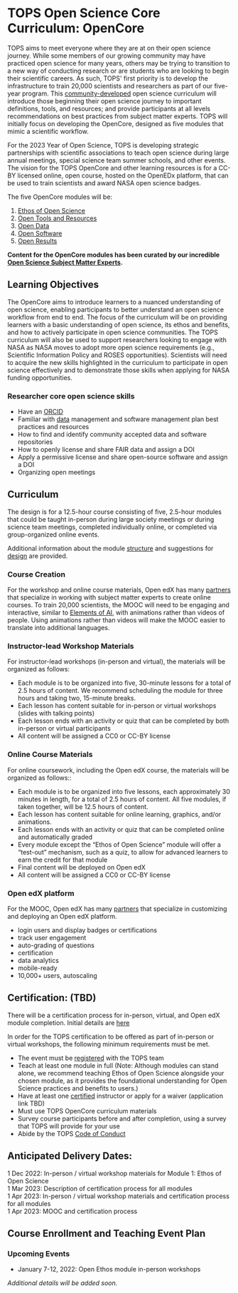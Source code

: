 # TOPS Open Science Core Curriculum: OpenCore

TOPS aims to meet everyone where they are at on their open science journey. While some members of our growing community may have practiced open science for many years, others may be trying to transition to a new way of conducting research or are students who are looking to begin their scientific careers. As such, TOPS' first priority is to develop the infrastructure to train 20,000 scientists and researchers as part of our five-year program. This [community-developed](./OpenCore_leads.md) open science curriculum will introduce those beginning their open science journey to important definitions, tools, and resources; and provide participants at all levels recommendations on best practices from subject matter experts. TOPS will initially focus on developing the OpenCore, designed as five modules that mimic a scientific workflow.  

For the 2023 Year of Open Science, TOPS is developing strategic partnerships with scientific associations to teach open science during large annual meetings, special science team summer schools, and other events. The vision for the TOPS OpenCore and other learning resources is for a CC-BY licensed online, open course, hosted on the OpenEDx platform, that can be used to train scientists and award NASA open science badges. 

The five OpenCore modules will be:
1. [Ethos of Open Science](./modules/open_science_ethos_module.md)
1. [Open Tools and Resources](./modules/open_tools_module.md)
2. [Open Data](./modules/open_data_module.md)
3. [Open Software](./modules/open_software_module.md)
1. [Open Results](./modules/open_results_module.md)

**Content for the OpenCore modules has been curated by our incredible [Open Science Subject Matter Experts](./OpenCore_leads.md).**

## Learning Objectives

The OpenCore aims to introduce learners to a nuanced understanding of open science, enabling participants to better understand an open science workflow from end to end. The focus of the curriculum will be on providing learners with a basic understanding of open science, its ethos and benefits, and how to actively participate in open science communities. The TOPS curriculum will also be used to support researchers looking to engage with NASA as NASA moves to adopt more open science requirements (e.g., Scientific Information Policy and ROSES opportunities). Scientists will need to acquire the new skills highlighted in the curriculum to participate in open science effectively and to demonstrate those skills when applying for NASA funding opportunities.


### Researcher core open science skills 
- Have an [ORCID](https://orcid.org/)
- Familiar with [data](https://science.nasa.gov/researchers/sara/faqs/dmp-faq-roses) management and software management plan best practices and resources
- How to find and identify community accepted data and software repositories
- How to openly license and share FAIR data and assign a DOI  
- Apply a permissive license and share open-source software and assign a DOI
- Organizing open meetings


## Curriculum

The design is for a 12.5-hour course consisting of five, 2.5-hour modules that could be taught in-person during large society meetings or during science team meetings, completed individually online, or completed via group-organized online events. 

Additional information about the module [structure](./OpenCore_structure.md) and suggestions for [design](./course_guidance.md) are provided.

### Course Creation
For the workshop and online course materials, Open edX has many [partners](https://openedx.org/marketplace-all/) that specialize in working with subject matter experts to create online courses. To train 20,000 scientists, the MOOC will need to be engaging and interactive, similar to [Elements of AI](https://www.elementsofai.com/), with animations rather than videos of people. Using animations rather than videos will make the MOOC easier to translate into additional languages.

### Instructor-lead Workshop Materials
For instructor-lead workshops (in-person and virtual), the materials will be organized as follows:
* Each module is to be organized into five, 30-minute lessons for a total of 2.5 hours of content. We recommend scheduling the module for three hours and taking two, 15-minute breaks. 
* Each lesson has content suitable for in-person or virtual workshops (slides with talking points) 
* Each lesson ends with an activity or quiz that can be completed by both in-person or virtual participants
* All content will be assigned a CC0 or CC-BY license

### Online Course Materials
For online coursework, including the Open edX course, the materials will be organized as follows::
* Each module is to be organized into five lessons, each approximately 30 minutes in length, for a total of 2.5 hours of content. All five modules, if taken together, will be 12.5 hours of content. 
* Each lesson has content suitable for online learning, graphics, and/or animations.    
* Each lesson ends with an activity or quiz that can be completed online and automatically graded
* Every module except the “Ethos of Open Science” module will offer a “test-out” mechanism, such as a quiz, to allow for advanced learners to earn the credit for that module
* Final content will be deployed on Open edX
* All content will be assigned a CC0 or CC-BY license

### Open edX platform
For the MOOC, Open edX has many [partners](https://openedx.org/marketplace-all/) that specialize in customizing and deploying an Open edX platform. 
* login users and display badges or certifications
* track user engagement
* auto-grading of questions
* certification
* data analytics
* mobile-ready
* 10,000+ users, autoscaling

## Certification: (TBD) 

There will be a certification process for in-person, virtual, and Open edX module completion. Initial details are [here](https://github.com/nasa/Transform-to-Open-Science/blob/main/docs/Area3_Incentives/readme.md)

In order for the TOPS certification to be offered as part of in-person or virtual workshops, the following minimum requirements must be met.
* The event must be [registered](https://docs.google.com/forms/d/e/1FAIpQLSdKjStEuuefHpBKpwkGB6FRYD7U3rP5-t6C2zwe22_UaBFgRA/viewform) with the TOPS team
* Teach at least one module in full (Note: Although modules can stand alone, we recommend teaching Ethos of Open Science alongside your chosen module, as it provides the foundational understanding for Open Science practices and benefits to users.) 
* Have at least one [certified](https://carpentries.org/instructors/) instructor or apply for a waiver (application link TBD)
* Must use TOPS OpenCore curriculum materials
* Survey course participants before and after completion, using a survey that TOPS will provide for your use 
* Abide by the TOPS [Code of Conduct](https://github.com/nasa/Transform-to-Open-Science/blob/main/CODE_OF_CONDUCT.md)

## Anticipated Delivery Dates:
1 Dec 2022: In-person / virtual workshop materials for Module 1: Ethos of Open Science \
1 Mar 2023: Description of certification process for all modules \
1 Apr 2023: In-person / virtual workshop materials and certification process for all modules \
1 Apr 2023: MOOC and certification process 

## Course Enrollment and Teaching Event Plan
### Upcoming Events
* January 7-12, 2022: Open Ethos module in-person workshops

*Additional details will be added soon.*

